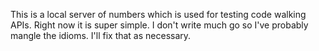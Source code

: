 This is a local server of numbers which is used for testing code walking APIs.
Right now it is super simple.  I don't write much go so I've probably mangle
the idioms.  I'll fix that as necessary.
